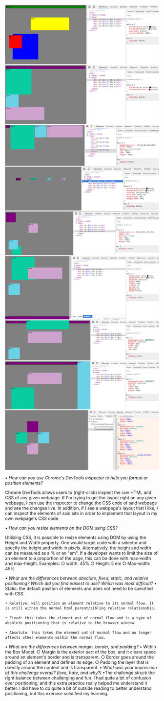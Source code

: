 ![Screenshot 1](1.png?raw=true)
![Screenshot 2](2.png?raw=true)
![Screenshot 3](3.png?raw=true)
![Screenshot 4](4.png?raw=true)
![Screenshot 5](5.png?raw=true)
![Screenshot 6](6.png?raw=true)
![Screenshot 7](7.png?raw=true)
![Screenshot 8](8.png?raw=true)
![Screenshot 9](9.png?raw=true)

• *How can you use Chrome's DevTools inspector to help you format or position elements?*

Chrome DevTools allows users to (right-click) inspect the raw HTML and CSS of any given webpage. If I'm trying to get the layout right on any given webpage, I can use the inspector to change the CSS code of said webpage and see the changes live. In addition, if I see a webpage's layout that I like, I can inspect the elements of said site in order to implement that layout in my own webpage's CSS code.

• *How can you resize elements on the DOM using CSS?*

Utilizing CSS, it is possible to resize elements using DOM by using the Height and Width property. One would target code with a selector and specify the height and width in pixels. Alternatively, the height and width can be measured as a % or an "em". If a developer wants to limit the size of an element to a proportion of the page, this can be done with max-width and max-height.
	Examples:
		○ width: 45%
		○ Height: 5 em
		○ Max-width: 45%

• *What are the differences between absolute, fixed, static, and relative positioning? Which did you find easiest to use? Which was most difficult?*
	• Static: the default position of elements and does not need to be specified with CSS.
	
	• Relative: will position an element relative to its normal flow. It is still within the normal html parent/sibling relative relationship.
	
	• Fixed: this takes the element out of normal flow and is a type of absolute positioning that is relative to the browser window.
	
	• Absolute: this takes the element out of normal flow and no longer affects other elements within the normal flow.

• *What are the differences between margin, border, and padding?*
	• Within the Box Model:
		○ Margin is the exterior part of the box, and it clears space around an element's border and is transparent.
		○ Border goes around the padding of an element and defines its edge.
		○ Padding the layer that is directly around the content and is transparent.
• *What was your impression of this challenge overall? (love, hate, and why?)*
	•The challenge struck the right balance between challenging and fun. I had quite a bit of confusion over positioning, and this extra practice really helped me understand it better. I did have to do quite a bit of outside reading to better understand positioning, but this exercise solidified my learning.
